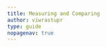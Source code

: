 ```yaml
---
title: Measuring and Comparing
author: viwrastupr
type: guide
nopagenav: true
---
```

<GuideFullWidthImage :src="ViwMeasuringAndComparing" href="https://www.deviantart.com/viwrastupr/art/Tutorial-2-Measuring-and-comparing-349639929" artist="viwrastupr"/>

<script setup lang="ts">
import ViwMeasuringAndComparing from './viw-measuring-and-comparing.jpg'
</script>